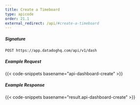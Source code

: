 ```yaml
---
title: Create a Timeboard
type: apicode
order: 21.1
external_redirect: /api/#create-a-timeboard
---
```


##### Signature

`POST https://app.datadoghq.com/api/v1/dash`

##### Example Request

{{< code-snippets basename="api-dashboard-create" >}}

##### Example Response

{{< code-snippets basename="result.api-dashboard-create" >}}
